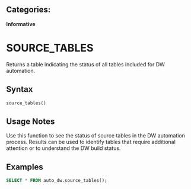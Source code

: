 ## Categories:
**Informative**

# SOURCE_TABLES

Returns a table indicating the status of all tables included for DW automation.

## Syntax
```sql
source_tables()
```

## Usage Notes
Use this function to see the status of source tables in the DW automation process.  Results can be used to identify tables that require additional attention or to understand the DW build status.

## Examples
```sql
SELECT * FROM auto_dw.source_tables();
```
